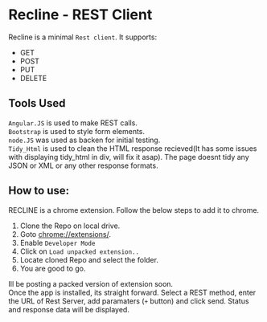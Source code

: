 # Recline - REST Client

Recline is a minimal `Rest client`. It supports:  
  - GET  
  - POST  
  - PUT  
  - DELETE  
## Tools Used
`Angular.JS` is used to make REST calls.  
`Bootstrap` is used to style form elements.  
`node.JS` was used as backen for initial testing.  
`Tidy_Html` is used to clean the HTML response recieved(It has some issues with displaying tidy_html in div, will fix it asap). The page doesnt tidy any JSON or XML or any other response formats.  
## How to use:
RECLINE is a chrome extension. Follow the below steps to add it to chrome.  
1. Clone the Repo on local drive.  
2. Goto [chrome://extensions/](chrome://extensions).  
3. Enable `Developer Mode`  
4. Click on `Load unpacked extension..`  
5. Locate cloned Repo and select the folder.  
6. You are good to go.  

Ill be posting a packed version of extension soon.  
Once the app is installed, its straight forward. Select a REST method, enter the URL of Rest Server, add paramaters (`+` button) and click send. Status and response data will be displayed.